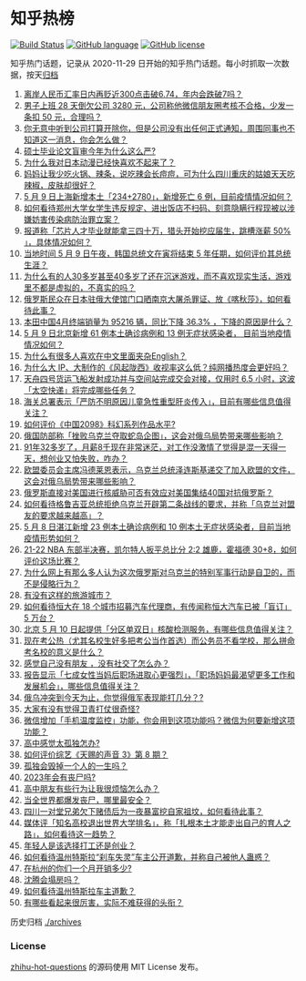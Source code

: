 # 知乎热榜
[![Build Status](https://github.com/ToWeLong/zhihu-hot-questions/workflows/CI/badge.svg)](https://github.com/ToWeLong/zhihu-hot-questions/actions)
[![GitHub language](https://img.shields.io/badge/language-golang-orange.svg)](https://golang.org/)
[![GitHub license](https://img.shields.io/github/license/ToWeLong/zhihu-hot-questions)](https://github.com/ToWeLong/zhihu-hot-questions/blob/main/LICENSE)

知乎热门话题，记录从 2020-11-29 日开始的知乎热门话题。每小时抓取一次数据，按天[归档](./archives)

<!-- BEGIN -->

1. [离岸人民币汇率日内再贬近300点击破6.74，年内会跌破7吗？](https://www.zhihu.com/question/531969888)
1. [男子上班 28 天倒欠公司 3280 元，公司称他微信朋友圈考核不合格，少发一条扣 50 元，合理吗？](https://www.zhihu.com/question/532024467)
1. [你无意中听到公司打算开除你，但是公司没有出任何正式通知，周围同事也不知道这一消息，你会怎么做？](https://www.zhihu.com/question/374626316)
1. [硕士毕业论文盲审今年为什么这么严?](https://www.zhihu.com/question/529908526)
1. [为什么我对日本动漫已经快喜欢不起来了？](https://www.zhihu.com/question/264393711)
1. [妈妈让我少吃火锅、辣条，说吃辣会长痘痘，可为什么四川重庆的姑娘天天吃辣椒，皮肤却很好？](https://www.zhihu.com/question/531425154)
1. [5 月 9 日上海新增本土「234+2780」，新增死亡 6 例，目前疫情情况如何？](https://www.zhihu.com/question/532077253)
1. [如何看待郑州大学女学生违反规定、进出饭店不扫码、刻意隐瞒行程现被以涉嫌妨害传染病防治罪立案？](https://www.zhihu.com/question/531659406)
1. [报道称「芯片人才毕业就能拿三四十万，猎头开始挖应届生，跳槽涨薪 50% 」，具体情况如何？](https://www.zhihu.com/question/531943381)
1. [当地时间 5 月 9 日午夜，韩国总统文在寅将结束 5 年任期，如何评价其总统生涯？](https://www.zhihu.com/question/531971423)
1. [为什么有的人30多岁甚至40多岁了还在沉迷游戏，而不喜欢现实生活，游戏里不都是虚拟的，不真实的吗？](https://www.zhihu.com/question/526112110)
1. [俄罗斯民众在日本驻俄大使馆门口晒南京大屠杀罪证、放《喀秋莎》，如何看待此事？](https://www.zhihu.com/question/531984587)
1. [本田中国4月终端销量为 95216 辆，同比下降 36.3% ，下降的原因是什么？](https://www.zhihu.com/question/531742001)
1. [5 月 9 日北京新增 61 例本土确诊病例和 13 例无症状感染者， 目前当地疫情情况如何？](https://www.zhihu.com/question/532076618)
1. [为什么有很多人喜欢在中文里面夹杂English？](https://www.zhihu.com/question/19582937)
1. [为什么大 IP、大制作的《风起陇西》收视率这么低？纯网播热度会更好吗？](https://www.zhihu.com/question/530544975)
1. [天舟四号货运飞船发射成功并与空间站完成交会对接，仅用时 6.5 小时，这波「太空快递」将完成哪些任务？](https://www.zhihu.com/question/531962347)
1. [海关总署表示「严防不明原因儿童急性重型肝炎传入」，目前有哪些信息值得关注？](https://www.zhihu.com/question/531971173)
1. [如何评价《中国2098》科幻系列作品水平?](https://www.zhihu.com/question/417992779)
1. [俄国防部称「挫败乌克兰夺取蛇岛企图」，这会对俄乌局势带来哪些影响？](https://www.zhihu.com/question/532076976)
1. [91年32多岁了，月薪8千现在非常迷茫，对工作没激情了觉得是混一天得一天，想创业又怕失败，咋办？](https://www.zhihu.com/question/532075159)
1. [欧盟委员会主席冯德莱恩表示，乌克兰总统泽连斯基递交了加入欧盟的文件，这会对俄乌局势带来哪些影响？](https://www.zhihu.com/question/532038227)
1. [俄罗斯直接对美国进行核威胁可否有效应对美国集结40国对抗俄罗斯？](https://www.zhihu.com/question/531197062)
1. [如何看待格鲁吉亚总统拒绝乌克兰开辟第二条战线的要求，并称「乌克兰对盟友的要求越来越高」？](https://www.zhihu.com/question/531999098)
1. [5 月 8 日湛江新增 23 例本土确诊病例和 10 例本土无症状感染者，目前当地疫情形势如何？](https://www.zhihu.com/question/531943253)
1. [21-22 NBA 东部半决赛，凯尔特人扳平总比分 2:2 雄鹿，霍福德 30+8，如何评价这场比赛？](https://www.zhihu.com/question/532075838)
1. [为什么网上有那么多人认为这次俄罗斯对乌克兰的特别军事行动是自卫的，而不是侵略行为？](https://www.zhihu.com/question/532074926)
1. [有没有这样的旅游城市？](https://www.zhihu.com/question/531311664)
1. [如何看待恒大在 18 个城市招募汽车代理商，有传闻称恒大汽车已被「盲订」 5 万台？](https://www.zhihu.com/question/531986376)
1. [北京 5 月 10 日起提供「分区单双日」核酸检测服务，有哪些信息值得关注？](https://www.zhihu.com/question/532017810)
1. [现在考公热（尤其名校生好多把考公当作首选）而公务员不看学校，那么拼命考名校的意义是什么？](https://www.zhihu.com/question/531504167)
1. [感觉自己没有朋友 ，没有社交了怎么办？](https://www.zhihu.com/question/532069241)
1. [报告显示「七成女性当妈后职场进取心更强烈」，「职场妈妈最渴望更多工作和发展机会」，哪些信息值得关注？](https://www.zhihu.com/question/531734688)
1. [俄乌冲突到今天为止，你觉得俄军表现能打几分？?](https://www.zhihu.com/question/527771528)
1. [大家有没有觉得卫青打仗很奇怪?](https://www.zhihu.com/question/526595259)
1. [微信增加「手机温度监控」功能，你会用到这项功能吗？微信为何要新增这项功能？](https://www.zhihu.com/question/531718959)
1. [高中感觉太孤独怎办?](https://www.zhihu.com/question/531912474)
1. [如何评价综艺《天赐的声音 3》第 8 期？](https://www.zhihu.com/question/531663343)
1. [孤独会毁掉一个人的一生吗？](https://www.zhihu.com/question/531947135)
1. [2023年会有丧尸吗?](https://www.zhihu.com/question/528923251)
1. [高中朋友有些行为让我很烦恼怎么办？](https://www.zhihu.com/question/531931841)
1. [当全世界都爆发丧尸，哪里最安全？](https://www.zhihu.com/question/64232240)
1. [四川一对堂兄弟欠下赌债后为一夜暴富挖自家祖坟，如何看待此事？](https://www.zhihu.com/question/532080196)
1. [媒体评「知名高校退出世界大学排名」，称「扎根本土才能走出自己的育人之路」，如何看待这一趋势？](https://www.zhihu.com/question/531999233)
1. [年轻人是该选择打工还是创业？](https://www.zhihu.com/question/527111490)
1. [如何看待温州特斯拉“刹车失灵”车主公开道歉，并称自己被他人蛊惑？](https://www.zhihu.com/question/532041094)
1. [在杭州的你们一个月开销多少?](https://www.zhihu.com/question/361177883)
1. [沈腾会塌房吗？](https://www.zhihu.com/question/517958495)
1. [如何看待温州特斯拉车主道歉？](https://www.zhihu.com/question/532035806)
1. [有哪些看起来很厉害，实际不难获得的头衔？](https://www.zhihu.com/question/28619328)

<!-- END -->

历史归档 [./archives](./archives)


### License
[zhihu-hot-questions](https://github.com/towelong/zhihu-hot-questions) 的源码使用 MIT License 发布。